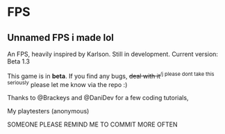 # FPS
Unnamed FPS i made lol
--------------------
An FPS, heavily inspired by Karlson. Still in development. Current version: Beta 1.3

This game is in **beta**. If you find any bugs, ~~deal with it~~<sup>/j please dont take this seriously</sup> please let me know via the repo :)

Thanks to @Brackeys and @DaniDev for a few coding tutorials,

My playtesters (anonymous)

SOMEONE PLEASE REMIND ME TO COMMIT MORE OFTEN
